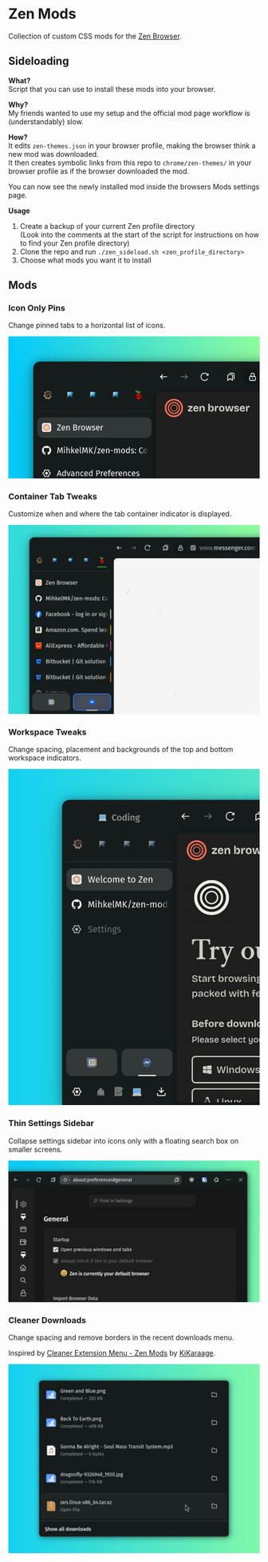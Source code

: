 # Zen Mods

Collection of custom CSS mods for the [Zen Browser](https://zen-browser.app/).

## Sideloading

**What?**\
Script that you can use to install these mods into your browser.

**Why?**\
My friends wanted to use my setup and the official mod page workflow is (understandably) slow.

**How?**\
It edits `zen-themes.json` in your browser profile, making the browser think a new mod was downloaded.\
It then creates symbolic links from this repo to `chrome/zen-themes/` in your browser profile as if the browser downloaded the mod.

You can now see the newly installed mod inside the browsers Mods settings page.

**Usage**

1. Create a backup of your current Zen profile directory\
   (Look into the comments at the start of the script for instructions on how to find your Zen profile directory)
2. Clone the repo and run `./zen_sideload.sh <zen_profile_directory>`
3. Choose what mods you want it to install

## Mods

### Icon Only Pins

Change pinned tabs to a horizontal list of icons.

![Screenshot of customized tabs](https://raw.githubusercontent.com/MihkelMK/zen-mods/refs/heads/main/icon_only_pins/image.png)

### Container Tab Tweaks

Customize when and where the tab container indicator is displayed.

![Screenshot of customized tabs](https://raw.githubusercontent.com/MihkelMK/zen-mods/refs/heads/main/container_tab_tweaks/image.png)

### Workspace Tweaks

Change spacing, placement and backgrounds of the top and bottom workspace indicators.

![Screenshot of customized workspace indicators](https://raw.githubusercontent.com/MihkelMK/zen-mods/refs/heads/main/workspace_tweaks/image.png)

### Thin Settings Sidebar

Collapse settings sidebar into icons only with a floating search box on smaller screens.

![Screenshot of collapsed settings sidebar](https://raw.githubusercontent.com/MihkelMK/zen-mods/refs/heads/main/thin_settings_sidebar/image.png)

### Cleaner Downloads

Change spacing and remove borders in the recent downloads menu.

Inspired by [Cleaner Extension Menu - Zen Mods](https://zen-browser.app/mods/1e86cf37-a127-4f24-b919-d265b5ce29a0/) by [KiKaraage](https://github.com/KiKaraage).

![Screenshot of customized downloads menu](https://raw.githubusercontent.com/MihkelMK/zen-mods/refs/heads/main/cleaner_downloads/image.png)

